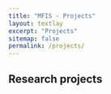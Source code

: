 ```yaml
---
title: "MFIS - Projects"
layout: textlay
excerpt: "Projects"
sitemap: false
permalink: /projects/
---
```


## Research projects

<br>
<br>
<br>
<br>
<br>
<br>